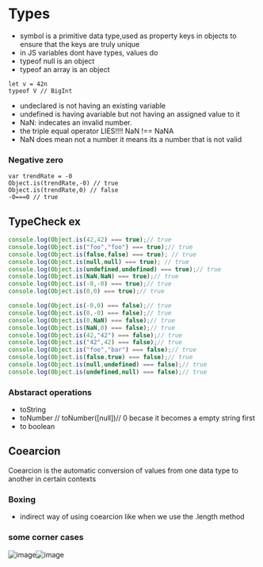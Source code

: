 # Types
- symbol is a primitive data type,used as property keys in objects to ensure that the keys are truly unique
- in JS variables dont have types, values do
- typeof null is an object
- typeof an array is an object
```javacsript
let v = 42n
typeof V // BigInt
```
- undeclared is not having an existing variable
- undefined is having avariable but not having an assigned value to it
- NaN: indecates an invalid number.
- the triple equal operator LIES!!!! NaN !== NaNA
- NaN does mean not a number it means its a number that is not valid
### Negative zero
```javacsript
var trendRate = -0
Object.is(trendRate,-0) // true
Object.is(trendRate,0) // false
-0===0 // true
```
## TypeCheck ex 
```javascript
console.log(Object.is(42,42) === true);// true
console.log(Object.is("foo","foo") === true);// true
console.log(Object.is(false,false) === true); // true
console.log(Object.is(null,null) === true); // true 
console.log(Object.is(undefined,undefined) === true);// true 
console.log(Object.is(NaN,NaN) === true);// true 
console.log(Object.is(-0,-0) === true);// true 
console.log(Object.is(0,0) === true);// true 

console.log(Object.is(-0,0) === false);// true 
console.log(Object.is(0,-0) === false);// true 
console.log(Object.is(0,NaN) === false);// true 
console.log(Object.is(NaN,0) === false);// true 
console.log(Object.is(42,"42") === false);// true 
console.log(Object.is("42",42) === false);// true 
console.log(Object.is("foo","bar") === false);// true 
console.log(Object.is(false,true) === false);// true 
console.log(Object.is(null,undefined) === false);// true 
console.log(Object.is(undefined,null) === false);// true 
```
### Abstaract operations 
- toString
- toNumber // toNumber([null])// 0 becase it becomes a empty string first
- to boolean
## Coearcion
Coearcion is the automatic conversion of values from one data type to another in certain contexts
### Boxing 
- indirect way of using coearcion like when we use the .length method
### some corner cases 
![image](https://github.com/MohammadHajMahmoud/GSG-first-sprint/assets/73450813/6acd5ceb-9557-447a-b671-031f48404c34)![image](https://github.com/MohammadHajMahmoud/GSG-first-sprint/assets/73450813/86859182-10d1-4c33-b298-65d6e416ac09)

